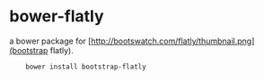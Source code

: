bower-flatly
======

a bower package for [http://bootswatch.com/flatly/thumbnail.png](bootstrap flatly).

```
    bower install bootstrap-flatly
```